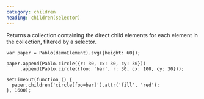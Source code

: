 ```yaml
--- 
category: children
heading: children(selector)
---
```


Returns a collection containing the direct child elements for each element in the collection, filtered by a selector.

    var paper = Pablo(demoElement).svg({height: 60});

    paper.append(Pablo.circle({r: 30, cx: 30, cy: 30}))
         .append(Pablo.circle({foo: 'bar', r: 30, cx: 100, cy: 30}));

    setTimeout(function () {
      paper.children('circle[foo=bar]').attr('fill', 'red');
    }, 1600);
